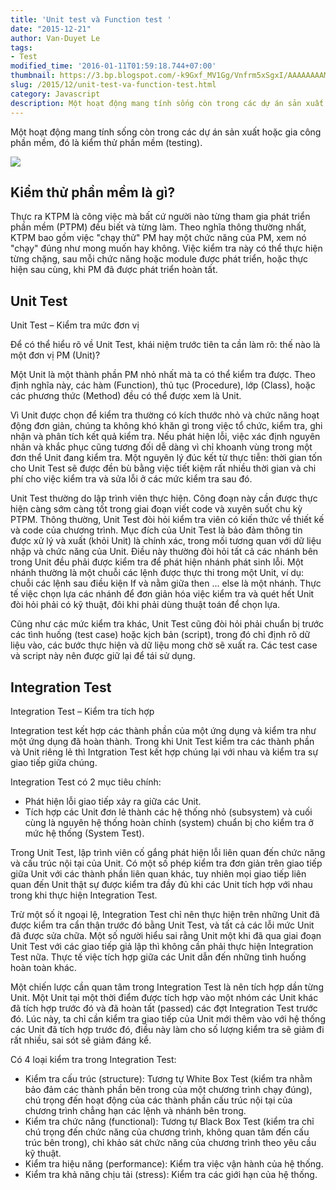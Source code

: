 ```yaml
---
title: 'Unit test và Function test '
date: "2015-12-21"
author: Van-Duyet Le
tags:
- Test
modified_time: '2016-01-11T01:59:18.744+07:00'
thumbnail: https://3.bp.blogspot.com/-k9Gxf_MV1Gg/Vnfrm5xSgxI/AAAAAAAAMMs/bicR-4BjnmU/s1600/unit-test.jpg
slug: /2015/12/unit-test-va-function-test.html
category: Javascript
description: Một hoạt động mang tính sống còn trong các dự án sản xuất hoặc gia công phần mềm, đó là kiểm thử phần mềm (testing).
---
```


Một hoạt động mang tính sống còn trong các dự án sản xuất hoặc gia công phần mềm, đó là kiểm thử phần mềm (testing).

![](https://3.bp.blogspot.com/-k9Gxf_MV1Gg/Vnfrm5xSgxI/AAAAAAAAMMs/bicR-4BjnmU/s1600/unit-test.jpg)

## Kiểm thử phần mềm là gì?

Thực ra KTPM là công việc mà bất cứ người nào từng tham gia phát triển phần mềm (PTPM) đều biết và từng làm.
Theo nghĩa thông thường nhất, KTPM bao gồm việc "chạy thử" PM hay một chức năng của PM, xem nó "chạy" đúng như mong muốn hay không. Việc kiểm tra này có thể thực hiện từng chặng, sau mỗi chức năng hoặc module được phát triển, hoặc thực hiện sau cùng, khi PM đã được phát triển hoàn tất.

## Unit Test


Unit Test – Kiểm tra mức đơn vị

Để có thể hiểu rõ về Unit Test, khái niệm trước tiên ta cần làm rõ: thế nào là một đơn vị PM (Unit)? 

Một Unit là một thành phần PM nhỏ nhất mà ta có thể kiểm tra được. Theo định nghĩa này, các hàm (Function), thủ tục (Procedure), lớp (Class), hoặc các phương thức (Method) đều có thể được xem là Unit.

Vì Unit được chọn để kiểm tra thường có kích thước nhỏ và chức năng hoạt động đơn giản, chúng ta không khó khăn gì trong việc tổ chức, kiểm tra, ghi nhận và phân tích kết quả kiểm tra. Nếu phát hiện lỗi, việc xác định nguyên nhân và khắc phục cũng tương đối dễ dàng vì chỉ khoanh vùng trong một đơn thể Unit đang kiểm tra. Một nguyên lý đúc kết từ thực tiễn: thời gian tốn cho Unit Test sẽ được đền bù bằng việc tiết kiệm rất nhiều thời gian và chi phí cho việc kiểm tra và sửa lỗi ở các mức kiểm tra sau đó. 

Unit Test thường do lập trình viên thực hiện. Công đoạn này cần được thực hiện càng sớm càng tốt trong giai đoạn viết code và xuyên suốt chu kỳ PTPM. Thông thường, Unit Test đòi hỏi kiểm tra viên có kiến thức về thiết kế và code của chương trình. Mục đích của Unit Test là bảo đảm thông tin được xử lý và xuất (khỏi Unit) là chính xác, trong mối tương quan với dữ liệu nhập và chức năng của Unit. Điều này thường đòi hỏi tất cả các nhánh bên trong Unit đều phải được kiểm tra để phát hiện nhánh phát sinh lỗi. Một nhánh thường là một chuỗi các lệnh được thực thi trong một Unit, ví dụ: chuỗi các lệnh sau điều kiện If và nằm giữa then ... else là một nhánh. Thực tế việc chọn lựa các nhánh để đơn giản hóa việc kiểm tra và quét hết Unit đòi hỏi phải có kỹ thuật, đôi khi phải dùng thuật toán để chọn lựa.

Cũng như các mức kiểm tra khác, Unit Test cũng đòi hỏi phải chuẩn bị trước các tình huống (test case) hoặc kịch bản (script), trong đó chỉ định rõ dữ liệu vào, các bước thực hiện và dữ liệu mong chờ sẽ xuất ra. Các test case và script này nên được giữ lại để tái sử dụng.

## Integration Test 


Integration Test – Kiểm tra tích hợp

Integration test kết hợp các thành phần của một ứng dụng và kiểm tra như một ứng dụng đã hoàn thành. Trong khi Unit Test kiểm tra các thành phần và Unit riêng lẻ thì Intgration Test kết hợp chúng lại với nhau và kiểm tra sự giao tiếp giữa chúng. 

Integration Test có 2 mục tiêu chính:

- Phát hiện lỗi giao tiếp xảy ra giữa các Unit.
- Tích hợp các Unit đơn lẻ thành các hệ thống nhỏ (subsystem) và cuối cùng là nguyên hệ thống hoàn chỉnh (system) chuẩn bị cho kiểm tra ở mức hệ thống (System Test).

Trong Unit Test, lập trình viên cố gắng phát hiện lỗi liên quan đến chức năng và cấu trúc nội tại của Unit. Có một số phép kiểm tra đơn giản trên giao tiếp giữa Unit với các thành phần liên quan khác, tuy nhiên mọi giao tiếp liên quan đến Unit thật sự được kiểm tra đầy đủ khi các Unit tích hợp với nhau trong khi thực hiện Integration Test.

Trừ một số ít ngoại lệ, Integration Test chỉ nên thực hiện trên những Unit đã được kiểm tra cẩn thận trước đó bằng Unit Test, và tất cả các lỗi mức Unit đã được sửa chữa. Một số người hiểu sai rằng Unit một khi đã qua giai đoạn Unit Test với các giao tiếp giả lập thì không cần phải thực hiện Integration Test nữa. Thực tế việc tích hợp giữa các Unit dẫn đến những tình huống hoàn toàn khác.

Một chiến lược cần quan tâm trong Integration Test là nên tích hợp dần từng Unit. Một Unit tại một thời điểm được tích hợp vào một nhóm các Unit khác đã tích hợp trước đó và đã hoàn tất (passed) các đợt Integration Test trước đó. Lúc này, ta chỉ cần kiểm tra giao tiếp của Unit mới thêm vào với hệ thống các Unit đã tích hợp trước đó, điều này làm cho số lượng kiểm tra sẽ giảm đi rất nhiều, sai sót sẽ giảm đáng kể.

Có 4 loại kiểm tra trong Integration Test:

- Kiểm tra cấu trúc (structure): Tương tự White Box Test (kiểm tra nhằm bảo đảm các thành phần bên trong của một chương trình chạy đúng), chú trọng đến hoạt động của các thành phần cấu trúc nội tại của chương trình chẳng hạn các lệnh và nhánh bên trong.
- Kiểm tra chức năng (functional): Tương tự Black Box Test (kiểm tra chỉ chú trọng đến chức năng của chương trình, không quan tâm đến cấu trúc bên trong), chỉ khảo sát chức năng của chương trình theo yêu cầu kỹ thuật.
- Kiểm tra hiệu năng (performance): Kiểm tra việc vận hành của hệ thống.
- Kiểm tra khả năng chịu tải (stress): Kiểm tra các giới hạn của hệ thống.
